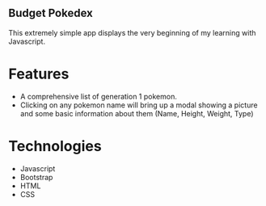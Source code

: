 ## Budget Pokedex

This extremely simple app displays the very beginning of my learning with Javascript.

# Features

- A comprehensive list of generation 1 pokemon. 
- Clicking on any pokemon name will bring up a modal showing a picture and some basic information about them (Name, Height, Weight, Type)


# Technologies

- Javascript
- Bootstrap
- HTML
- CSS